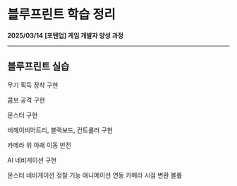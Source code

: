 # 블루프린트 학습 정리

**2025/03/14** **[포텐업] 게임 개발자 양성 과정**

---

## 블루프린트 실습

무기 획득 장착 구현

콤보 공격 구현

몬스터 구현

비헤이비어트리, 블랙보드, 컨트롤러 구현

카메라 위 아래 이동 반전

AI 네비게이션 구현

몬스터 네비게이션 정찰 기능
애니메이션 연동
카메라 시점 변환 볼륨


